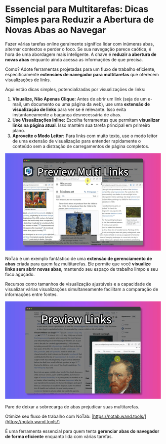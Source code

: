 # Essencial para Multitarefas: Dicas Simples para Reduzir a Abertura de Novas Abas ao Navegar

Fazer várias tarefas online geralmente significa lidar com inúmeras abas, alternar contextos e perder o foco. Se sua navegação parece caótica, é hora de uma abordagem mais inteligente. A chave é **reduzir a abertura de novas abas** enquanto ainda acessa as informações de que precisa.

Como? Adote ferramentas projetadas para um fluxo de trabalho eficiente, especificamente **extensões de navegador para multitarefas** que oferecem visualizações de links.

Aqui estão dicas simples, potencializadas por visualizações de links:

1.  **Visualize, Não Apenas Clique:** Antes de abrir um link (seja de um e-mail, um documento ou uma página da web), use uma **extensão de visualização de links** para ver se é relevante. Isso evita instantaneamente a bagunça desnecessária de abas.
2.  **Use Visualizações Inline:** Escolha ferramentas que permitam **visualizar links na página atual**. Isso mantém sua tarefa principal em primeiro plano.
3.  **Aproveite o Modo Leitor:** Para links com muito texto, use o modo leitor de uma extensão de visualização para entender rapidamente o conteúdo sem a distração de carregamentos de página completos.

![Multitarefas com visualização de link](../images/notab1.png)

NoTab é um exemplo fantástico de uma **extensão de gerenciamento de abas** criada para quem faz multitarefas. Ele permite que você **visualize links sem abrir novas abas**, mantendo seu espaço de trabalho limpo e seu foco aguçado.

Recursos como tamanhos de visualização ajustáveis e a capacidade de visualizar várias visualizações simultaneamente facilitam a comparação de informações entre fontes.

![Recurso de visualizações múltiplas do NoTab](../images/notab2.png)

Pare de deixar a sobrecarga de abas prejudicar suas multitarefas.

Otimize seu fluxo de trabalho com NoTab: [https://notab.wand.tools/](https://notab.wand.tools/)

É uma ferramenta essencial para quem tenta **gerenciar abas do navegador de forma eficiente** enquanto lida com várias tarefas.
